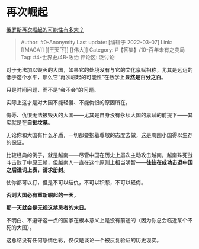 # 再次崛起
[俄罗斯再次崛起的可能性有多大？](https://www.zhihu.com/question/30543838/answer/2377385700)

> Author: #0-Anonymity
> Last update: [编辑于 2022-03-07]
> Link: [[MAGA]] [[王天下]] [[伟大]]
> Category: #【答集】/10-百年未有之变局
> Tag: #4-世界史/4B-政治
> 评论区:
> 泛讨论:

对于无法加以毁灭的大国，如果它的处境没有与它的文化禀赋相称，尤其是远远的低于这个水平，那么它“再次崛起的可能性”在数学上**显然是百分之百**。

只是时间问题，而不是“会不会”的问题。

实际上这才是对大国不能轻慢、不能仇恨的原因所在。

侮辱、仇恨无法被毁灭的大国——尤其是自身没有永续大国的禀赋的前提下——其实就是在**自掘坟墓**。

无论你和大国有什么矛盾，一切都要抱着尊敬的态度去做，这是周围小国得以生存的保证。

比较经典的例子，就是越南——尽管中国在历史上屡次主动攻击越南，越南殊死战斗击败了中原王朝，但越南人一直在这个原则上相当明智——**往往在成功击退中国之后谦词上表，请求册封**。

仗你都可以打，但是不可以结仇，不可以积怨，不可以轻侮。

**否则大国必有重新崛起的一天，**

**那一天就会是无视这禁忌者的末日。**

不明白、不遵守这一点的国家在根本意义上是没有前途的（因为你总会临近某个不死的大国）。

这总结没有任何感情色彩，仅仅是谈论一个被反复验证的历史现实。
